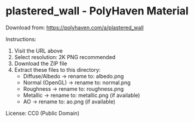 # plastered_wall - PolyHaven Material

Download from: https://polyhaven.com/a/plastered_wall

Instructions:
1. Visit the URL above
2. Select resolution: 2K PNG recommended
3. Download the ZIP file
4. Extract these files to this directory:
   - Diffuse/Albedo → rename to: albedo.png
   - Normal (OpenGL) → rename to: normal.png
   - Roughness → rename to: roughness.png
   - Metallic → rename to: metallic.png (if available)
   - AO → rename to: ao.png (if available)

License: CC0 (Public Domain)
